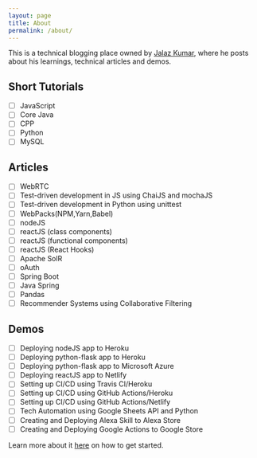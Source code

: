 ```yaml
---
layout: page
title: About
permalink: /about/
---
```


This is a technical blogging place owned by [Jalaz Kumar](https://github.com/jaykay12), where he posts about his learnings, technical articles and demos.

## Short Tutorials

- [ ] JavaScript
- [ ] Core Java
- [ ] CPP
- [ ] Python
- [ ] MySQL

## Articles

- [ ] WebRTC
- [ ] Test-driven development in JS using ChaiJS and mochaJS
- [ ] Test-driven development in Python using unittest
- [ ] WebPacks(NPM,Yarn,Babel)
- [ ] nodeJS
- [ ] reactJS (class components)
- [ ] reactJS (functional components)
- [ ] reactJS (React Hooks)
- [ ] Apache SolR
- [ ] oAuth
- [ ] Spring Boot
- [ ] Java Spring
- [ ] Pandas
- [ ] Recommender Systems using Collaborative Filtering

## Demos

- [ ] Deploying nodeJS app to Heroku
- [ ] Deploying python-flask app to Heroku
- [ ] Deploying python-flask app to Microsoft Azure
- [ ] Deploying reactJS app to Netlify
- [ ] Setting up CI/CD using Travis CI/Heroku
- [ ] Setting up CI/CD using GitHub Actions/Heroku
- [ ] Setting up CI/CD using GitHub Actions/Netlify
- [ ] Tech Automation using Google Sheets API and Python
- [ ] Creating and Deploying Alexa Skill to Alexa Store
- [ ] Creating and Deploying Google Actions to Google Store

Learn more about it [here](https://github.com/amitmerchant1990/reverie) on how to get started.
